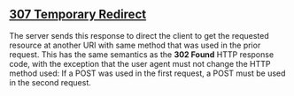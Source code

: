 ## [307 Temporary Redirect](https://developer.mozilla.org/en-US/docs/Web/HTTP/Status/307)
The server sends this response to direct the client to get the requested resource at another URI with same method that was used in the prior request. This has the same semantics as the __302 Found__ HTTP response code, with the exception that the user agent must not change the HTTP method used: If a POST was used in the first request, a POST must be used in the second request.
